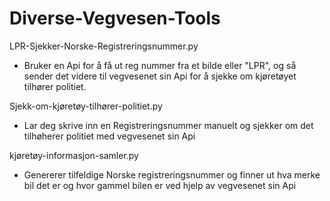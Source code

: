 # Diverse-Vegvesen-Tools

LPR-Sjekker-Norske-Registreringsnummer.py
 - Bruker en Api for å få ut reg nummer fra et bilde eller "LPR", og så sender det videre til vegvesenet sin Api for å sjekke om kjøretøyet tilhører politiet.
 
 
Sjekk-om-kjøretøy-tilhører-politiet.py
 - Lar deg skrive inn en Registreringsnummer manuelt og sjekker om det tilhøherer politiet med vegvesenet sin Api
 
 kjøretøy-informasjon-samler.py
 - Genererer tilfeldige Norske registreringsnummer og finner ut hva merke bil det er og hvor gammel bilen er ved hjelp av vegvesenet sin Api
